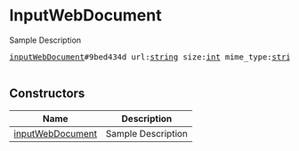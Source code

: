 # InputWebDocument

Sample Description

<pre>
<a href="../constructor/inputWebDocument">inputWebDocument</a>#9bed434d url:<a href="../type/string.md">string</a> size:<a href="../type/int.md">int</a> mime_type:<a href="../type/string.md">string</a> attributes:Vector&lt;<a href="../type/DocumentAttribute.md">DocumentAttribute</a>&gt; = <a href="../type/InputWebDocument.md">InputWebDocument</a>;

</pre>

## Constructors

| Name | Description |
|------|-------------|
| [inputWebDocument](../constructor/inputWebDocument.md) | Sample Description |

